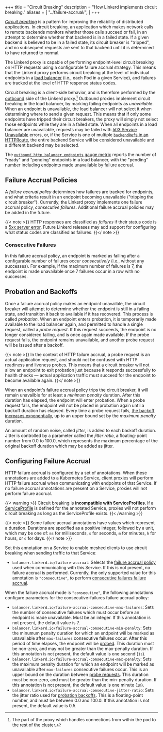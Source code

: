 +++
title = "Circuit Breaking"
description = "How Linkerd implements circuit breaking."
aliases = [
  "../failure-accrual/",
]
+++

[_Circuit breaking_][circuit-breaker] is a pattern for improving the reliability
of distributed applications. In circuit breaking, an application which makes
network calls to remote backends monitors whether those calls succeed or fail,
in an attempt to determine whether that backend is in a failed state. If a
given backend is believed to be in a failed state, its circuit breaker is
"tripped", and no subsequent requests are sent to that backend until it is
determined to have returned to normal.

The Linkerd proxy is capable of performing endpoint-level circuit breaking on
HTTP requests using a configurable failure accrual strategy. This means that the
Linkerd proxy performs circuit breaking at the level of individual endpoints
in a [load balancer](../../features/load-balancing/) (i.e., each Pod in a given
Service), and failures are tracked at the level of HTTP response status codes.

Circuit breaking is a client-side behavior, and is therefore performed by the
[outbound] side of the Linkerd proxy.[^1] Outbound proxies implement circuit
breaking in the load balancer, by marking failing endpoints as _unavailable_.
When an endpoint is unavailable, the load balancer will not select it when
determining where to send a given request. This means that if only some
endpoints have tripped their circuit breakers, the proxy will simply not select
those endpoints while they are in a failed state. When all endpoints in a load
balancer are unavailable, requests may be failed with [503 Service Unavailable]
errors, or, if the Service is one of multiple [`backendRef`s in an
HTTPRoute](../httproute/#httpbackendref), the entire backend Service will be
considered unavailable and a different backend may be selected.

The [`outbound_http_balancer_endpoints` gauge metric][metric] reports the number
of "ready" and "pending" endpoints in a load balancer, with the "pending" number
including endpoints made unavailable by failure accrual.

## Failure Accrual Policies

A _failure accrual policy_ determines how failures are tracked for endpoints,
and what criteria result in an endpoint becoming unavailable ("tripping the
circuit breaker"). Currently, the Linkerd proxy implements one failure accrual
policy, _consecutive failures_. Additional failure accrual policies may be
added in the future.

{{< note >}}
HTTP responses are classified as _failures_ if their status code is a [5xx
server error]. Future Linkerd releases may add support for configuring what
status codes are classified as failures.
{{</ note >}}

### Consecutive Failures

In this failure accrual policy, an endpoint is marked as failing after a
configurable number of failures occur _consecutively_ (i.e., without any
successes). For example, if the maximum number of failures is 7, the endpoint is
made unavailable once 7 failures occur in a row with no successes.

## Probation and Backoffs

Once a failure accrual policy makes an endpoint unavailble, the circuit breaker
will attempt to determine whether the endpoint is still in a failing state, and
transition it back to available if it has recovered. This process is called
_probation_. When an endpoint enters probation, it is temporarily made available
to the load balancer again, and permitted to handle a single request, called a
_probe request_. If this request succeeds, the endpoint is no longer considered
failing, and is once again made available. If the probe request fails, the
endpoint remains unavailable, and another probe request will be issued after a
backoff.

{{< note >}}
In the context of HTTP failure accrual, a probe request is an actual application
request, and should not be confused with HTTP readiness and liveness probes.
This means that a circuit breaker will not allow an endpoint to exit probation
just because it responds successfully to health checks &mdash; actual
application traffic must succeed for the endpoint to become available again.
{{</ note >}}

When an endpoint's failure accrual policy trips the circuit breaker, it will
remain unavailble for at least a _minimum penalty_ duration. After this duration
has elapsed, the endpoint will enter probation. When a probe request fails, the
endpoint will not be placed in probation again until a backoff duration has
elapsed. Every time a probe request fails, [the backoff increases
exponentially][exp-backoff], up to an upper bound set by the _maximum penalty_
duration.

An amount of random noise, called _jitter_, is added to each backoff
duration. Jitter is controlled by a parameter called the _jitter ratio_, a
floating-point number from 0.0 to 100.0, which represents the maximum percentage
of the original backoff duration which may be added as jitter.

## Configuring Failure Accrual

HTTP failure accrual is configured by a set of annotations. When these
annotations are added to a Kubernetes Service, client proxies will perform
HTTP failure accrual when communicating with endpoints of that Service. If no
failure accrual annotations are present on a Service, proxies will not perform
failure accrual.

{{< warning >}}
Circuit breaking is **incompatible with ServiceProfiles**. If a
[ServiceProfile](../../features/service-profiles/) is defined for the annotated
Service, proxies will not perform circuit breaking as long as the ServiceProfile
exists.
{{< /warning >}}

{{< note >}}
Some failure accrual annotations have values which represent a duration.
Durations are specified as a positive integer, followed by a unit, which may be
one of: `ms` for milliseconds, `s` for seconds, `m` for minutes, `h` for hours,
or `d` for days.
{{</ note >}}

Set this annotation on a Service to enable meshed clients to use circuit
breaking when sending traffic to that Service:

+ `balancer.linkerd.io/failure-accrual`: Selects the [failure accrual
  policy](#failure-accrual-policies) used
  when communicating with this Service. If this is not present, no failure
  accrual is performed. Currently, the only supported value for this annotation
  is `"consecutive"`, to perform [consecutive failures failure
  accrual](#consecutive-failures).

When the failure accrual mode is `"consecutive"`, the following annotations
configure parameters for the consecutive-failures failure accrual policy:

+ `balancer.linkerd.io/failure-accrual-consecutive-max-failures`: Sets the
  number of consecutive failures which must occur before an endpoint is made
  unavailable. Must be an integer. If this annotation is not present, the
  default value is 7.
+ `balancer.linkerd.io/failure-accrual-consecutive-min-penalty`: Sets the
  minumum penalty duration for which an endpoint will be marked as unavailable
  after `max-failures` consecutive failures occur. After this period of time
  elapses, the endpoint will be [probed](#probation-and-backoffs). This duration
  must be non-zero, and may not be greater than the max-penalty duration. If this
  annotation is not present, the default value is one second (`1s`).
+ `balancer.linkerd.io/failure-accrual-consecutive-max-penalty`: Sets the
  maximum penalty duration for which an endpoint will be marked as unavailable
  after `max-failures` consecutive failures occur. This is an upper bound on the
  duration between [probe requests](#probation-and-backoffs). This duration
  must be non-zero, and must be greater than the min-penalty duration. If this
  annotation is not present, the default value is one minute (`1m`).
+ `balancer.linkerd.io/failure-accrual-consecutive-jitter-ratio`: Sets the
  jitter ratio used for [probation backoffs](#probation-and-backoffs). This is a
  floating-point number, and must be between 0.0 and 100.0. If this annotation
  is not present, the default value is 0.5.

[^1]: The part of the proxy which handles connections from within the pod to the
    rest of the cluster.

[circuit-breaker]: https://www.martinfowler.com/bliki/CircuitBreaker.html
[503 Service Unavailable]: https://developer.mozilla.org/en-US/docs/Web/HTTP/Status/503
[metric]: ../proxy-metrics/#outbound-xroute-metrics
[5xx server error]: https://developer.mozilla.org/en-US/docs/Web/HTTP/Status#server_error_responses
[exp-backoff]:
    https://aws.amazon.com/blogs/architecture/exponential-backoff-and-jitter/
[outbound]: ../architecture/#meshed-conncections
